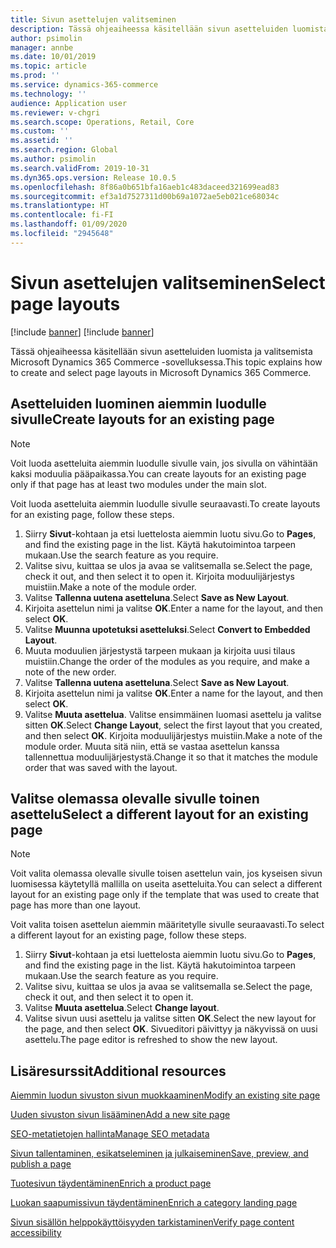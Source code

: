 ```yaml
---
title: Sivun asettelujen valitseminen
description: Tässä ohjeaiheessa käsitellään sivun asetteluiden luomista ja valitsemista Microsoft Dynamics 365 Commerce -sovelluksessa.
author: psimolin
manager: annbe
ms.date: 10/01/2019
ms.topic: article
ms.prod: ''
ms.service: dynamics-365-commerce
ms.technology: ''
audience: Application user
ms.reviewer: v-chgri
ms.search.scope: Operations, Retail, Core
ms.custom: ''
ms.assetid: ''
ms.search.region: Global
ms.author: psimolin
ms.search.validFrom: 2019-10-31
ms.dyn365.ops.version: Release 10.0.5
ms.openlocfilehash: 8f86a0b651bfa16aeb1c483daceed321699ead83
ms.sourcegitcommit: ef3a1d7527311d00b69a1072ae5eb021ce68034c
ms.translationtype: HT
ms.contentlocale: fi-FI
ms.lasthandoff: 01/09/2020
ms.locfileid: "2945648"
---
```

# <a name="select-page-layouts"></a><span data-ttu-id="46c4d-103">Sivun asettelujen valitseminen</span><span class="sxs-lookup"><span data-stu-id="46c4d-103">Select page layouts</span></span>

[!include [banner](includes/preview-banner.md)]
[!include [banner](includes/banner.md)]

<span data-ttu-id="46c4d-104">Tässä ohjeaiheessa käsitellään sivun asetteluiden luomista ja valitsemista Microsoft Dynamics 365 Commerce -sovelluksessa.</span><span class="sxs-lookup"><span data-stu-id="46c4d-104">This topic explains how to create and select page layouts in Microsoft Dynamics 365 Commerce.</span></span>

## <a name="create-layouts-for-an-existing-page"></a><span data-ttu-id="46c4d-105">Asetteluiden luominen aiemmin luodulle sivulle</span><span class="sxs-lookup"><span data-stu-id="46c4d-105">Create layouts for an existing page</span></span>

> [!NOTE]
> <span data-ttu-id="46c4d-106">Voit luoda asetteluita aiemmin luodulle sivulle vain, jos sivulla on vähintään kaksi moduulia pääpaikassa.</span><span class="sxs-lookup"><span data-stu-id="46c4d-106">You can create layouts for an existing page only if that page has at least two modules under the main slot.</span></span>

<span data-ttu-id="46c4d-107">Voit luoda asetteluita aiemmin luodulle sivulle seuraavasti.</span><span class="sxs-lookup"><span data-stu-id="46c4d-107">To create layouts for an existing page, follow these steps.</span></span>

1. <span data-ttu-id="46c4d-108">Siirry **Sivut**-kohtaan ja etsi luettelosta aiemmin luotu sivu.</span><span class="sxs-lookup"><span data-stu-id="46c4d-108">Go to **Pages**, and find the existing page in the list.</span></span> <span data-ttu-id="46c4d-109">Käytä hakutoimintoa tarpeen mukaan.</span><span class="sxs-lookup"><span data-stu-id="46c4d-109">Use the search feature as you require.</span></span>
1. <span data-ttu-id="46c4d-110">Valitse sivu, kuittaa se ulos ja avaa se valitsemalla se.</span><span class="sxs-lookup"><span data-stu-id="46c4d-110">Select the page, check it out, and then select it to open it.</span></span> <span data-ttu-id="46c4d-111">Kirjoita moduulijärjestys muistiin.</span><span class="sxs-lookup"><span data-stu-id="46c4d-111">Make a note of the module order.</span></span>
1. <span data-ttu-id="46c4d-112">Valitse **Tallenna uutena asetteluna**.</span><span class="sxs-lookup"><span data-stu-id="46c4d-112">Select **Save as New Layout**.</span></span>
1. <span data-ttu-id="46c4d-113">Kirjoita asettelun nimi ja valitse **OK**.</span><span class="sxs-lookup"><span data-stu-id="46c4d-113">Enter a name for the layout, and then select **OK**.</span></span>
1. <span data-ttu-id="46c4d-114">Valitse **Muunna upotetuksi asetteluksi**.</span><span class="sxs-lookup"><span data-stu-id="46c4d-114">Select **Convert to Embedded Layout**.</span></span>
1. <span data-ttu-id="46c4d-115">Muuta moduulien järjestystä tarpeen mukaan ja kirjoita uusi tilaus muistiin.</span><span class="sxs-lookup"><span data-stu-id="46c4d-115">Change the order of the modules as you require, and make a note of the new order.</span></span>
1. <span data-ttu-id="46c4d-116">Valitse **Tallenna uutena asetteluna**.</span><span class="sxs-lookup"><span data-stu-id="46c4d-116">Select **Save as New Layout**.</span></span>
1. <span data-ttu-id="46c4d-117">Kirjoita asettelun nimi ja valitse **OK**.</span><span class="sxs-lookup"><span data-stu-id="46c4d-117">Enter a name for the layout, and then select **OK**.</span></span>
1. <span data-ttu-id="46c4d-118">Valitse **Muuta asettelua**. Valitse ensimmäinen luomasi asettelu ja valitse sitten **OK**.</span><span class="sxs-lookup"><span data-stu-id="46c4d-118">Select **Change Layout**, select the first layout that you created, and then select **OK**.</span></span> <span data-ttu-id="46c4d-119">Kirjoita moduulijärjestys muistiin.</span><span class="sxs-lookup"><span data-stu-id="46c4d-119">Make a note of the module order.</span></span> <span data-ttu-id="46c4d-120">Muuta sitä niin, että se vastaa asettelun kanssa tallennettua moduulijärjestystä.</span><span class="sxs-lookup"><span data-stu-id="46c4d-120">Change it so that it matches the module order that was saved with the layout.</span></span>

## <a name="select-a-different-layout-for-an-existing-page"></a><span data-ttu-id="46c4d-121">Valitse olemassa olevalle sivulle toinen asettelu</span><span class="sxs-lookup"><span data-stu-id="46c4d-121">Select a different layout for an existing page</span></span>

> [!NOTE]
> <span data-ttu-id="46c4d-122">Voit valita olemassa olevalle sivulle toisen asettelun vain, jos kyseisen sivun luomisessa käytetyllä mallilla on useita asetteluita.</span><span class="sxs-lookup"><span data-stu-id="46c4d-122">You can select a different layout for an existing page only if the template that was used to create that page has more than one layout.</span></span>

<span data-ttu-id="46c4d-123">Voit valita toisen asettelun aiemmin määritetylle sivulle seuraavasti.</span><span class="sxs-lookup"><span data-stu-id="46c4d-123">To select a different layout for an existing page, follow these steps.</span></span>

1. <span data-ttu-id="46c4d-124">Siirry **Sivut**-kohtaan ja etsi luettelosta aiemmin luotu sivu.</span><span class="sxs-lookup"><span data-stu-id="46c4d-124">Go to **Pages**, and find the existing page in the list.</span></span> <span data-ttu-id="46c4d-125">Käytä hakutoimintoa tarpeen mukaan.</span><span class="sxs-lookup"><span data-stu-id="46c4d-125">Use the search feature as you require.</span></span>
1. <span data-ttu-id="46c4d-126">Valitse sivu, kuittaa se ulos ja avaa se valitsemalla se.</span><span class="sxs-lookup"><span data-stu-id="46c4d-126">Select the page, check it out, and then select it to open it.</span></span>
1. <span data-ttu-id="46c4d-127">Valitse **Muuta asettelua**.</span><span class="sxs-lookup"><span data-stu-id="46c4d-127">Select **Change layout**.</span></span>
1. <span data-ttu-id="46c4d-128">Valitse sivun uusi asettelu ja valitse sitten **OK**.</span><span class="sxs-lookup"><span data-stu-id="46c4d-128">Select the new layout for the page, and then select **OK**.</span></span> <span data-ttu-id="46c4d-129">Sivueditori päivittyy ja näkyvissä on uusi asettelu.</span><span class="sxs-lookup"><span data-stu-id="46c4d-129">The page editor is refreshed to show the new layout.</span></span>

## <a name="additional-resources"></a><span data-ttu-id="46c4d-130">Lisäresurssit</span><span class="sxs-lookup"><span data-stu-id="46c4d-130">Additional resources</span></span>

[<span data-ttu-id="46c4d-131">Aiemmin luodun sivuston sivun muokkaaminen</span><span class="sxs-lookup"><span data-stu-id="46c4d-131">Modify an existing site page</span></span>](modify-existing-page.md)

[<span data-ttu-id="46c4d-132">Uuden sivuston sivun lisääminen</span><span class="sxs-lookup"><span data-stu-id="46c4d-132">Add a new site page</span></span>](add-new-page.md)

[<span data-ttu-id="46c4d-133">SEO-metatietojen hallinta</span><span class="sxs-lookup"><span data-stu-id="46c4d-133">Manage SEO metadata</span></span>](manage-seo-metadata.md)

[<span data-ttu-id="46c4d-134">Sivun tallentaminen, esikatseleminen ja julkaiseminen</span><span class="sxs-lookup"><span data-stu-id="46c4d-134">Save, preview, and publish a page</span></span>](save-preview-publish-page.md)

[<span data-ttu-id="46c4d-135">Tuotesivun täydentäminen</span><span class="sxs-lookup"><span data-stu-id="46c4d-135">Enrich a product page</span></span>](enrich-product-page.md)

[<span data-ttu-id="46c4d-136">Luokan saapumissivun täydentäminen</span><span class="sxs-lookup"><span data-stu-id="46c4d-136">Enrich a category landing page</span></span>](enrich-category-page.md)

[<span data-ttu-id="46c4d-137">Sivun sisällön helppokäyttöisyyden tarkistaminen</span><span class="sxs-lookup"><span data-stu-id="46c4d-137">Verify page content accessibility</span></span>](verify-accessibility.md)

